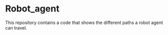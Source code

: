# Robot_agent
This repository contains a code that shows the different paths a robot agent can travel.
